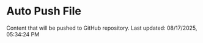 # Auto Push File

Content that will be pushed to GitHub repository.
Last updated: 08/17/2025, 05:34:24 PM